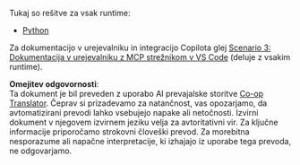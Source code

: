 <!--
CO_OP_TRANSLATOR_METADATA:
{
  "original_hash": "c8c1a74c74f6c2d42d511daf12d0b6c5",
  "translation_date": "2025-07-14T06:35:24+00:00",
  "source_file": "09-CaseStudy/docs-mcp/solution/README.md",
  "language_code": "sl"
}
-->
Tukaj so rešitve za vsak runtime:
- [Python](./python/README.md)

Za dokumentacijo v urejevalniku in integracijo Copilota glej [Scenario 3: Dokumentacija v urejevalniku z MCP strežnikom v VS Code](./scenario3/README.md) (deluje z vsakim runtime).

**Omejitev odgovornosti**:  
Ta dokument je bil preveden z uporabo AI prevajalske storitve [Co-op Translator](https://github.com/Azure/co-op-translator). Čeprav si prizadevamo za natančnost, vas opozarjamo, da avtomatizirani prevodi lahko vsebujejo napake ali netočnosti. Izvirni dokument v njegovem izvirnem jeziku velja za avtoritativni vir. Za ključne informacije priporočamo strokovni človeški prevod. Za morebitna nesporazume ali napačne interpretacije, ki izhajajo iz uporabe tega prevoda, ne odgovarjamo.